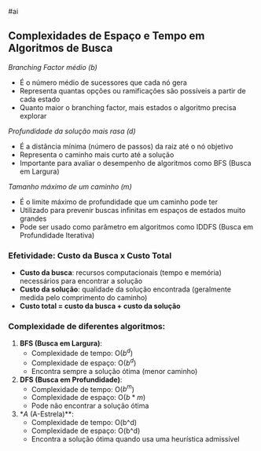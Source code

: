 #ai 

## Complexidades de Espaço e Tempo em Algoritmos de Busca

*Branching Factor médio (b)*
- É o número médio de sucessores que cada nó gera
- Representa quantas opções ou ramificações são possíveis a partir de cada estado
- Quanto maior o branching factor, mais estados o algoritmo precisa explorar

*Profundidade da solução mais rasa (d)*
- É a distância mínima (número de passos) da raiz até o nó objetivo
- Representa o caminho mais curto até a solução
- Importante para avaliar o desempenho de algoritmos como BFS (Busca em Largura)

*Tamanho máximo de um caminho (m)*
- É o limite máximo de profundidade que um caminho pode ter
- Utilizado para prevenir buscas infinitas em espaços de estados muito grandes
- Pode ser usado como parâmetro em algoritmos como IDDFS (Busca em Profundidade Iterativa)

### Efetividade: Custo da Busca x Custo Total
- **Custo da busca**: recursos computacionais (tempo e memória) necessários para encontrar a solução
- **Custo da solução**: qualidade da solução encontrada (geralmente medida pelo comprimento do caminho)
- **Custo total = custo da busca + custo da solução**

### Complexidade de diferentes algoritmos:
1. **BFS (Busca em Largura)**:
    - Complexidade de tempo: O($b^d$)
    - Complexidade de espaço: O($b^d$)
    - Encontra sempre a solução ótima (menor caminho)
2. **DFS (Busca em Profundidade)**:
    - Complexidade de tempo: O($b^m$)
    - Complexidade de espaço: O($b *m$)
    - Pode não encontrar a solução ótima
3. *_A_ (A-Estrela)**:
    - Complexidade de tempo: O(b^d)
    - Complexidade de espaço: O(b^d)
    - Encontra a solução ótima quando usa uma heurística admissível

